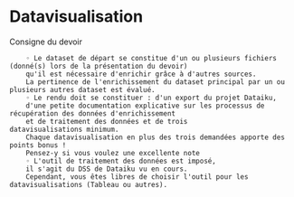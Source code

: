 # Datavisualisation
Consigne du devoir

        ◦ Le dataset de départ se constitue d'un ou plusieurs fichiers (donné(s) lors de la présentation du devoir) 
        qu'il est nécessaire d'enrichir grâce à d'autres sources. 
        La pertinence de l'enrichissement du dataset principal par un ou plusieurs autres dataset est évalué.
        ◦ Le rendu doit se constituer : d'un export du projet Dataiku, 
        d'une petite documentation explicative sur les processus de récupération des données d'enrichissement 
        et de traitement des données et de trois datavisualisations minimum. 
        Chaque datavisualisation en plus des trois demandées apporte des points bonus ! 
        Pensez-y si vous voulez une excellente note
        ◦ L'outil de traitement des données est imposé, 
        il s'agit du DSS de Dataiku vu en cours. 
        Cependant, vous êtes libres de choisir l'outil pour les datavisualisations (Tableau ou autres).

